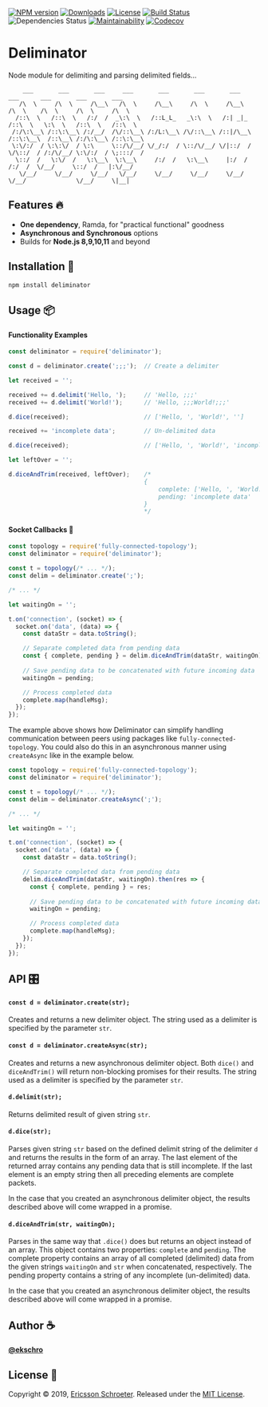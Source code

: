 [![NPM version][npm-image]][npm-url]
[![Downloads][downloads-image]][downloads-url]
[![License][license-image]][license-url]
[![Build Status][build-status-image]][build-status-url]
![Dependencies Status][david-image]
[![Maintainability][code-climate-image]][code-climate-url]
[![Codecov][codecov-image]][codecov-url]

# Deliminator
Node module for delimiting and parsing delimited fields... 

```
    ___       ___       ___     ___       ___       ___       ___       ___      ___       ___       ___   
   /\  \     /\  \     /\__\   /\  \     /\__\     /\  \     /\__\     /\  \    /\  \     /\  \     /\  \  
  /::\  \   /::\  \   /:/  /  _\:\  \   /::L_L_   _\:\  \   /:| _|_   /::\  \   \:\  \   /::\  \   /::\  \ 
 /:/\:\__\ /::\:\__\ /:/__/  /\/::\__\ /:/L:\__\ /\/::\__\ /::|/\__\ /::\:\__\  /::\__\ /:/\:\__\ /::\:\__\
 \:\/:/  / \:\:\/  / \:\     \::/\/__/ \/_/:/  / \::/\/__/ \/|::/  / \/\::/  / /:/\/__/ \:\/:/  / \;:::/  /
  \::/  /   \:\/  /   \:\__\  \:\__\     /:/  /   \:\__\     |:/  /    /:/  /  \/__/     \::/  /   |:\/__/ 
   \/__/     \/__/     \/__/   \/__/     \/__/     \/__/     \/__/     \/__/              \/__/     \|__|  
```

## Features 🔥
- **One dependency**, Ramda, for "practical functional" goodness
- **Asynchronous and Synchronous** options
- Builds for **Node.js 8,9,10,11** and beyond

## Installation 🔧

```
npm install deliminator
```

## Usage 📦
#### Functionality Examples
``` js
const deliminator = require('deliminator');

const d = deliminator.create(';;;');  // Create a delimiter

let received = '';

received += d.delimit('Hello, ');     // 'Hello, ;;;'
received += d.delimit('World!');      // 'Hello, ;;;World!;;;'

d.dice(received);                     // ['Hello, ', 'World!', '']

received += 'incomplete data';        // Un-delimited data

d.dice(received);                     // ['Hello, ', 'World!', 'incomplete data']

let leftOver = '';

d.diceAndTrim(received, leftOver);    /* 
                                      {
                                          complete: ['Hello, ', 'World!'], 
                                          pending: 'incomplete data'
                                      } 
                                      */
```

#### Socket Callbacks 🔌
```js
const topology = require('fully-connected-topology');
const deliminator = require('deliminator');

const t = topology(/* ... */);
const delim = deliminator.create(';');

/* ... */

let waitingOn = '';

t.on('connection', (socket) => {
  socket.on('data', (data) => {
    const dataStr = data.toString();

    // Separate completed data from pending data
    const { complete, pending } = delim.diceAndTrim(dataStr, waitingOn);
    
    // Save pending data to be concatenated with future incoming data
    waitingOn = pending;

    // Process completed data
    complete.map(handleMsg);
  });
});
```

The example above shows how Deliminator can simplify handling communication between peers using packages like `fully-connected-topology`.  You could also do this in an asynchronous manner using `createAsync` like in the example below.

```js
const topology = require('fully-connected-topology');
const deliminator = require('deliminator');

const t = topology(/* ... */);
const delim = deliminator.createAsync(';');

/* ... */

let waitingOn = '';

t.on('connection', (socket) => {
  socket.on('data', (data) => {
    const dataStr = data.toString();

    // Separate completed data from pending data
    delim.diceAndTrim(dataStr, waitingOn).then(res => {
      const { complete, pending } = res;
      
      // Save pending data to be concatenated with future incoming data
      waitingOn = pending;

      // Process completed data
      complete.map(handleMsg);
    });
  });
});
```

## API 🎛
#### `const d = deliminator.create(str);`

Creates and returns a new delimiter object. The string used as a delimiter is specified by the parameter `str`.

#### `const d = deliminator.createAsync(str);`

Creates and returns a new asynchronous delimiter object.  Both `dice()` and `diceAndTrim()` will return non-blocking promises for their results.  The string used as a delimiter is specified by the parameter `str`.

#### `d.delimit(str);`

Returns delimited result of given string `str`.

#### `d.dice(str);`

Parses given string `str` based on the defined delimit string of the delimiter `d` and returns the results in the form of an array.  The last element of the returned array contains any pending data that is still incomplete.  If the last element is an empty string then all preceding elements are complete packets.

In the case that you created an asynchronous delimiter object, the results described above will come wrapped in a promise.

#### `d.diceAndTrim(str, waitingOn);`

Parses in the same way that `.dice()` does but returns an object instead of an array.  This object contains two properties: `complete` and `pending`.  The complete property contains an array of all completed (delimited) data from the given strings `waitingOn` and `str` when concatenated, respectively.  The pending property contains a string of any incomplete (un-delimited) data.

In the case that you created an asynchronous delimiter object, the results described above will come wrapped in a promise.

## Author ☕️
#### [@ekschro](https://github.com/ekschro)

## License 🔑
Copyright © 2019, [Ericsson Schroeter](https://github.com/ekschro). Released under the [MIT License](LICENSE).

[npm-image]: https://img.shields.io/npm/v/deliminator.svg?
[npm-url]: https://www.npmjs.com/package/deliminator
[license-image]: https://img.shields.io/npm/l/deliminator.svg?
[license-url]: https://www.npmjs.com/package/deliminator
[downloads-image]: https://img.shields.io/npm/dt/deliminator.svg?
[downloads-url]: https://www.npmjs.com/package/deliminator
[build-status-image]: https://travis-ci.org/ekschro/deliminator.svg?branch=master
[build-status-url]: https://travis-ci.org/ekschro/deliminator
[david-image]: https://img.shields.io/david/ekschro/deliminator.svg
[code-climate-url]: https://codeclimate.com/github/ekschro/deliminator/maintainability
[code-climate-image]: https://api.codeclimate.com/v1/badges/78baced79207578bba1a/maintainability
[codecov-url]: https://codecov.io/gh/ekschro/deliminator
[codecov-image]: https://img.shields.io/codecov/c/github/ekschro/deliminator.svg?style=flat